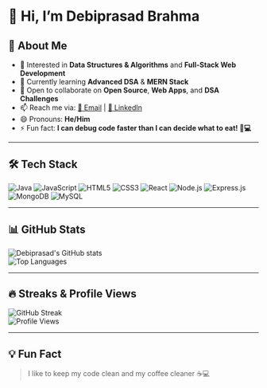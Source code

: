 # 👋 Hi, I’m **Debiprasad Brahma**  

## 🚀 About Me
- 👀 Interested in **Data Structures & Algorithms** and **Full-Stack Web Development**  
- 🌱 Currently learning **Advanced DSA** & **MERN Stack**  
- 💞️ Open to collaborate on **Open Source**, **Web Apps**, and **DSA Challenges**  
- 📫 Reach me via: [📧 Email](mailto:debiprasadbrahma01@gmail.com) | [💼 LinkedIn](https://www.linkedin.com/in/debiprasad-brahma-11730529a/)  
- 😄 Pronouns: **He/Him**  
- ⚡ Fun fact: **I can debug code faster than I can decide what to eat! 🍕💻**

---

## 🛠️ Tech Stack

![Java](https://img.shields.io/badge/Java-%23ED8B00.svg?style=for-the-badge&logo=java&logoColor=white)
![JavaScript](https://img.shields.io/badge/JavaScript-%23F0DB4F.svg?style=for-the-badge&logo=javascript&logoColor=black)
![HTML5](https://img.shields.io/badge/HTML5-%23E34F26.svg?style=for-the-badge&logo=html5&logoColor=white)
![CSS3](https://img.shields.io/badge/CSS3-%231572B6.svg?style=for-the-badge&logo=css3&logoColor=white)
![React](https://img.shields.io/badge/React-%2361DAFB.svg?style=for-the-badge&logo=react&logoColor=black)
![Node.js](https://img.shields.io/badge/Node.js-%2343853D.svg?style=for-the-badge&logo=node.js&logoColor=white)
![Express.js](https://img.shields.io/badge/Express.js-%23353333.svg?style=for-the-badge)
![MongoDB](https://img.shields.io/badge/MongoDB-%234ea94b.svg?style=for-the-badge&logo=mongodb&logoColor=white)
![MySQL](https://img.shields.io/badge/MySQL-%2300f.svg?style=for-the-badge&logo=mysql&logoColor=white)

---

## 📊 GitHub Stats
![Debiprasad's GitHub stats](https://github-readme-stats.vercel.app/api?username=Debiprasad-Brahma&show_icons=true&theme=gruvbox)  
![Top Languages](https://github-readme-stats.vercel.app/api/top-langs/?username=Debiprasad-Brahma&layout=compact&theme=gruvbox)  

---

## 🔥 Streaks & Profile Views
![GitHub Streak](https://streak-stats.demolab.com/?user=Debiprasad-Brahma&theme=gruvbox)  
![Profile Views](https://komarev.com/ghpvc/?username=Debiprasad-Brahma&color=blue&style=flat-square)

---

## 💡 Fun Fact
> I like to keep my code clean and my coffee cleaner ☕💻
